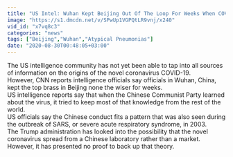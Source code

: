 ```yaml
---
title: "US Intel: Wuhan Kept Beijing Out Of The Loop For Weeks When COVID-19 Hit Humans"
image: "https://s1.dmcdn.net/v/SPwUp1VGPQtLR9vnj/x240"
vid_id: "x7vq8c3"
categories: "news"
tags: ["Beijing","Wuhan","Atypical Pneumonias"]
date: "2020-08-30T00:48:05+03:00"
---
```

The US intelligence community has not yet been able to tap into all sources of information on the origins of the novel coronavirus COVID-19.  <br>However, CNN reports intelligence officials say officials in Wuhan, China, kept the top brass in Beijing none the wiser for weeks.  <br>US intelligence reports say that when the Chinese Communist Party learned about the virus, it tried to keep most of that knowledge from the rest of the world.  <br>US officials say the Chinese conduct fits a pattern that was also seen during the outbreak of SARS, or severe acute respiratory syndrome, in 2003.  <br>The Trump administration has looked into the possibility that the novel coronavirus spread from a Chinese laboratory rather than a market.  <br>However, it has presented no proof to back up that theory.

